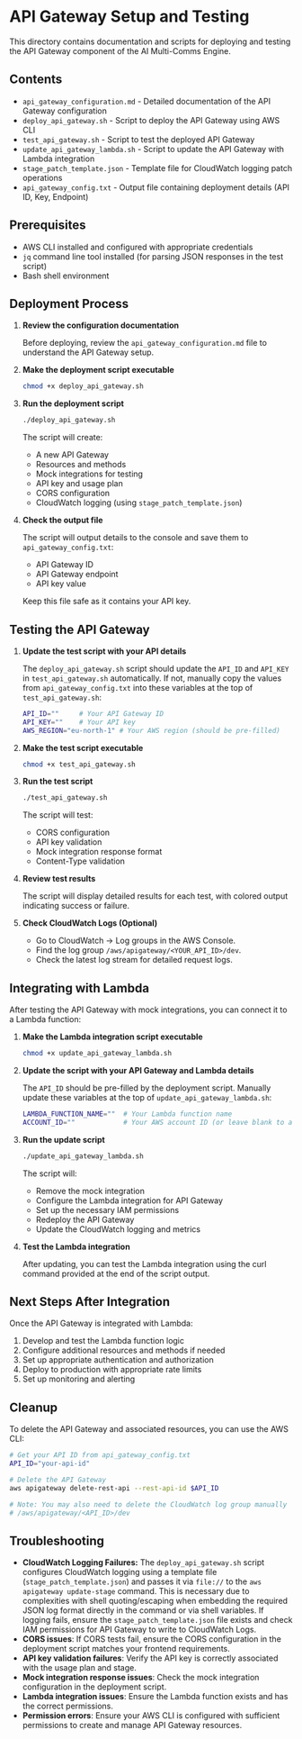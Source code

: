 # API Gateway Setup and Testing

This directory contains documentation and scripts for deploying and testing the API Gateway component of the AI Multi-Comms Engine.

## Contents

- `api_gateway_configuration.md` - Detailed documentation of the API Gateway configuration
- `deploy_api_gateway.sh` - Script to deploy the API Gateway using AWS CLI
- `test_api_gateway.sh` - Script to test the deployed API Gateway 
- `update_api_gateway_lambda.sh` - Script to update the API Gateway with Lambda integration
- `stage_patch_template.json` - Template file for CloudWatch logging patch operations
- `api_gateway_config.txt` - Output file containing deployment details (API ID, Key, Endpoint)

## Prerequisites

- AWS CLI installed and configured with appropriate credentials
- `jq` command line tool installed (for parsing JSON responses in the test script)
- Bash shell environment

## Deployment Process

1. **Review the configuration documentation**

   Before deploying, review the `api_gateway_configuration.md` file to understand the API Gateway setup.

2. **Make the deployment script executable**

   ```bash
   chmod +x deploy_api_gateway.sh
   ```

3. **Run the deployment script**

   ```bash
   ./deploy_api_gateway.sh
   ```

   The script will create:
   - A new API Gateway
   - Resources and methods
   - Mock integrations for testing
   - API key and usage plan
   - CORS configuration
   - CloudWatch logging (using `stage_patch_template.json`)

4. **Check the output file**

   The script will output details to the console and save them to `api_gateway_config.txt`:
   - API Gateway ID
   - API Gateway endpoint
   - API key value

   Keep this file safe as it contains your API key.

## Testing the API Gateway

1. **Update the test script with your API details**

   The `deploy_api_gateway.sh` script should update the `API_ID` and `API_KEY` in `test_api_gateway.sh` automatically. If not, manually copy the values from `api_gateway_config.txt` into these variables at the top of `test_api_gateway.sh`:
   ```bash
   API_ID=""     # Your API Gateway ID
   API_KEY=""    # Your API key
   AWS_REGION="eu-north-1" # Your AWS region (should be pre-filled)
   ```

2. **Make the test script executable**

   ```bash
   chmod +x test_api_gateway.sh
   ```

3. **Run the test script**

   ```bash
   ./test_api_gateway.sh
   ```

   The script will test:
   - CORS configuration
   - API key validation
   - Mock integration response format
   - Content-Type validation

4. **Review test results**

   The script will display detailed results for each test, with colored output indicating success or failure.

5. **Check CloudWatch Logs (Optional)**
   - Go to CloudWatch -> Log groups in the AWS Console.
   - Find the log group `/aws/apigateway/<YOUR_API_ID>/dev`.
   - Check the latest log stream for detailed request logs.

## Integrating with Lambda

After testing the API Gateway with mock integrations, you can connect it to a Lambda function:

1. **Make the Lambda integration script executable**

   ```bash
   chmod +x update_api_gateway_lambda.sh
   ```

2. **Update the script with your API Gateway and Lambda details**

   The `API_ID` should be pre-filled by the deployment script. Manually update these variables at the top of `update_api_gateway_lambda.sh`:
   ```bash
   LAMBDA_FUNCTION_NAME=""  # Your Lambda function name
   ACCOUNT_ID=""            # Your AWS account ID (or leave blank to auto-detect)
   ```

3. **Run the update script**

   ```bash
   ./update_api_gateway_lambda.sh
   ```

   The script will:
   - Remove the mock integration
   - Configure the Lambda integration for API Gateway
   - Set up the necessary IAM permissions
   - Redeploy the API Gateway
   - Update the CloudWatch logging and metrics

4. **Test the Lambda integration**

   After updating, you can test the Lambda integration using the curl command provided at the end of the script output.

## Next Steps After Integration

Once the API Gateway is integrated with Lambda:

1. Develop and test the Lambda function logic
2. Configure additional resources and methods if needed
3. Set up appropriate authentication and authorization
4. Deploy to production with appropriate rate limits
5. Set up monitoring and alerting

## Cleanup

To delete the API Gateway and associated resources, you can use the AWS CLI:

```bash
# Get your API ID from api_gateway_config.txt
API_ID="your-api-id"

# Delete the API Gateway
aws apigateway delete-rest-api --rest-api-id $API_ID

# Note: You may also need to delete the CloudWatch log group manually
# /aws/apigateway/<API_ID>/dev
```

## Troubleshooting

- **CloudWatch Logging Failures:** The `deploy_api_gateway.sh` script configures CloudWatch logging using a template file (`stage_patch_template.json`) and passes it via `file://` to the `aws apigateway update-stage` command. This is necessary due to complexities with shell quoting/escaping when embedding the required JSON log format directly in the command or via shell variables. If logging fails, ensure the `stage_patch_template.json` file exists and check IAM permissions for API Gateway to write to CloudWatch Logs.
- **CORS issues**: If CORS tests fail, ensure the CORS configuration in the deployment script matches your frontend requirements.
- **API key validation failures**: Verify the API key is correctly associated with the usage plan and stage.
- **Mock integration response issues**: Check the mock integration configuration in the deployment script.
- **Lambda integration issues**: Ensure the Lambda function exists and has the correct permissions.
- **Permission errors**: Ensure your AWS CLI is configured with sufficient permissions to create and manage API Gateway resources. 